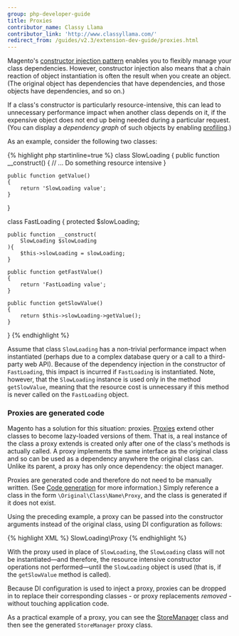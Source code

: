 ```yaml
---
group: php-developer-guide
title: Proxies
contributor_name: Classy Llama
contributor_link: 'http://www.classyllama.com/'
redirect_from: /guides/v2.3/extension-dev-guide/proxies.html
---
```


Magento's [constructor injection pattern]({{page.baseurl}}/extension-development/core-concepts/dependency-injection.html#dep-inj-preview-cons) enables you to flexibly manage your class dependencies. However, constructor injection also means that a chain reaction of object instantiation is often the result when you create an object. (The original object has dependencies that have dependencies, and those objects have dependencies, and so on.)

If a class's constructor is particularly resource-intensive, this can lead to unnecessary performance impact when another class depends on it, if the expensive object does not end up being needed during a particular request. (You can display a _dependency graph_ of such objects by enabling [profiling]({{page.baseurl}}/configure/application-initialization/enable-profiling.html).)

As an example, consider the following two classes:

{% highlight php startinline=true %}
class SlowLoading
{
    public function \_\_construct()
    {
        // ... Do something resource intensive
    }

```
public function getValue()
{
    return 'SlowLoading value';
}
```

}

class FastLoading
{
    protected $slowLoading;

```
public function __construct(
    SlowLoading $slowLoading
){
    $this->slowLoading = slowLoading;
}

public function getFastValue()
{
    return 'FastLoading value';
}

public function getSlowValue()
{
    return $this->slowLoading->getValue();
}
```

}
{% endhighlight %}

Assume that class `SlowLoading` has a non-trivial performance impact when instantiated (perhaps due to a complex database query or a call to a third-party web API). Because of the dependency injection in the constructor of `FastLoading`, this impact is incurred if `FastLoading` is instantiated.  Note, however, that the `SlowLoading` instance is used only in the method `getSlowValue`, meaning that the resource cost is unnecessary if this method is never called on the `FastLoading` object.

### Proxies are generated code

Magento has a solution for this situation: proxies. [Proxies](http://en.wikipedia.org/wiki/Proxy_pattern) extend other classes to become lazy-loaded versions of them. That is, a real instance of the class a proxy extends is created only after one of the class's methods is actually called. A proxy implements the same interface as the original class and so can be used as a dependency anywhere the original class can.  Unlike its parent, a proxy has only once dependency: the object manager.

Proxies are generated code and therefore do not need to be manually written.  (See [Code generation]({{page.baseurl}}/extension-development/core-concepts/code-generation.html) for more information.) Simply reference a class in the form `\Original\Class\Name\Proxy`, and the class is generated if it does not exist.

Using the preceding example, a proxy can be passed into the constructor arguments instead of the original class, using DI configuration as follows:

{% highlight XML %}
<type name="FastLoading">
    <arguments>
        <argument name="slowLoading" xsi:type="object">SlowLoading\\Proxy</argument>
    </arguments>
</type>
{% endhighlight %}

With the proxy used in place of `SlowLoading`, the `SlowLoading` class will not be instantiated—and therefore, the resource intensive constructor operations not performed—until the `SlowLoading` object is used (that is, if the `getSlowValue` method is called).

Because DI configuration is used to inject a proxy, proxies can be dropped in to replace their corresponding classes - or proxy replacements _removed_ - without touching application code.

As a practical example of a proxy, you can see the [StoreManager]({{site.mage2000url}}app/code/Magento/Store/Model/StoreManager.php) class and then see the generated `StoreManager` proxy class.

